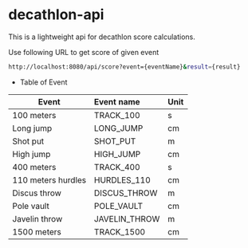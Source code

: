 # decathlon-api

This is a lightweight api for decathlon score calculations.

Use following URL to get score of given event

```sh
http://localhost:8080/api/score?event={eventName}&result={result}
```

* Table of Event

| Event                   | Event name    | Unit  |
| ----------------------- |:------------- | :---- |
| 100 meters              | TRACK_100     | s     |
| Long jump               | LONG_JUMP     | cm    |
| Shot put                | SHOT_PUT      | m     |
| High jump               | HIGH_JUMP     | cm    |
| 400 meters              | TRACK_400     | s     |
| 110 meters hurdles      | HURDLES_110   | cm    |
| Discus throw            | DISCUS_THROW  | m     |
| Pole vault              | POLE_VAULT    | cm    |
| Javelin throw           | JAVELIN_THROW | m     |
| 1500 meters             | TRACK_1500    | cm    |
